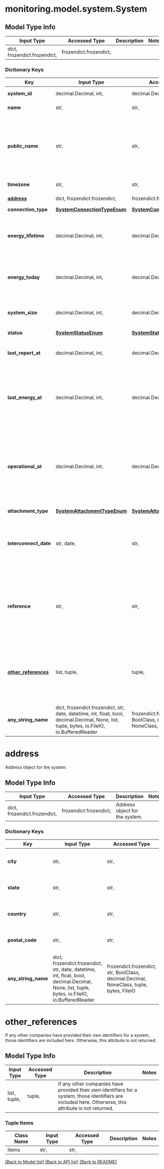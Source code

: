 # monitoring.model.system.System

## Model Type Info
Input Type | Accessed Type | Description | Notes
------------ | ------------- | ------------- | -------------
dict, frozendict.frozendict,  | frozendict.frozendict,  |  | 

### Dictionary Keys
Key | Input Type | Accessed Type | Description | Notes
------------ | ------------- | ------------- | ------------- | -------------
**system_id** | decimal.Decimal, int,  | decimal.Decimal,  | Unique numeric ID of the system. | [optional] 
**name** | str,  | str,  | Name of the system. | [optional] 
**public_name** | str,  | str,  | Name displayed on the public system page. Available values are All, Residential System, Commercial etc. Default&#x3D;&#x27;Residential System&#x27;. Only for systems that allow public access. | [optional] 
**timezone** | str,  | str,  | Timezone to which the system belongs. | [optional] 
**[address](#address)** | dict, frozendict.frozendict,  | frozendict.frozendict,  | Address object for the system. | [optional] 
**connection_type** | [**SystemConnectionTypeEnum**](SystemConnectionTypeEnum.md) | [**SystemConnectionTypeEnum**](SystemConnectionTypeEnum.md) |  | [optional] 
**energy_lifetime** | decimal.Decimal, int,  | decimal.Decimal,  | Energy generated by the system during its lifetime in Wh. It is returned only if the count is less than or equal to 100. | [optional] 
**energy_today** | decimal.Decimal, int,  | decimal.Decimal,  | Energy generated by the system today in Wh. It is returned only if the count is less than or equal to 100. | [optional] 
**system_size** | decimal.Decimal, int,  | decimal.Decimal,  | Size of the system. It is returned only if the count is less than or equal to 100. | [optional] 
**status** | [**SystemStatusEnum**](SystemStatusEnum.md) | [**SystemStatusEnum**](SystemStatusEnum.md) |  | [optional] 
**last_report_at** | decimal.Decimal, int,  | decimal.Decimal,  | Timestamp (in epoch format) at which the system&#x27;s Envoy last submitted a report. | [optional] value must be a 64 bit integer
**last_energy_at** | decimal.Decimal, int,  | decimal.Decimal,  | Timestamp (in epoch format) at which the system&#x27;s produced energy was last reported. Even if the last produced energy is 0, its timestamp will be returned. | [optional] value must be a 64 bit integer
**operational_at** | decimal.Decimal, int,  | decimal.Decimal,  | Timestamp (in epoch format) at which this system became operational. Corresponds to the system&#x27;s interconnect time, if one is specified. Otherwise, it is the system&#x27;s first reported interval end time. | [optional] value must be a 64 bit integer
**attachment_type** | [**SystemAttachmentTypeEnum**](SystemAttachmentTypeEnum.md) | [**SystemAttachmentTypeEnum**](SystemAttachmentTypeEnum.md) |  | [optional] 
**interconnect_date** | str, date,  | str,  | Date on which the system was approved to connect to the grid. | [optional] value must conform to RFC-3339 full-date YYYY-MM-DD
**reference** | str,  | str,  | If the calling user belongs to a company and that company has provided its own identifier for a system, that ID is included here. Otherwise, this attribute is not returned. | [optional] 
**[other_references](#other_references)** | list, tuple,  | tuple,  | If any other companies have provided their own identifiers for a system, those identifiers are included here. Otherwise, this attribute is not returned. | [optional] 
**any_string_name** | dict, frozendict.frozendict, str, date, datetime, int, float, bool, decimal.Decimal, None, list, tuple, bytes, io.FileIO, io.BufferedReader | frozendict.frozendict, str, BoolClass, decimal.Decimal, NoneClass, tuple, bytes, FileIO | any string name can be used but the value must be the correct type | [optional]

# address

Address object for the system.

## Model Type Info
Input Type | Accessed Type | Description | Notes
------------ | ------------- | ------------- | -------------
dict, frozendict.frozendict,  | frozendict.frozendict,  | Address object for the system. | 

### Dictionary Keys
Key | Input Type | Accessed Type | Description | Notes
------------ | ------------- | ------------- | ------------- | -------------
**city** | str,  | str,  | City in which the system is located. | [optional] 
**state** | str,  | str,  | State in which the system is located. | [optional] 
**country** | str,  | str,  | Country in which the system is located. | [optional] 
**postal_code** | str,  | str,  | Postal code of the system&#x27;s location. | [optional] 
**any_string_name** | dict, frozendict.frozendict, str, date, datetime, int, float, bool, decimal.Decimal, None, list, tuple, bytes, io.FileIO, io.BufferedReader | frozendict.frozendict, str, BoolClass, decimal.Decimal, NoneClass, tuple, bytes, FileIO | any string name can be used but the value must be the correct type | [optional]

# other_references

If any other companies have provided their own identifiers for a system, those identifiers are included here. Otherwise, this attribute is not returned.

## Model Type Info
Input Type | Accessed Type | Description | Notes
------------ | ------------- | ------------- | -------------
list, tuple,  | tuple,  | If any other companies have provided their own identifiers for a system, those identifiers are included here. Otherwise, this attribute is not returned. | 

### Tuple Items
Class Name | Input Type | Accessed Type | Description | Notes
------------- | ------------- | ------------- | ------------- | -------------
items | str,  | str,  |  | 

[[Back to Model list]](../../README.md#documentation-for-models) [[Back to API list]](../../README.md#documentation-for-api-endpoints) [[Back to README]](../../README.md)

